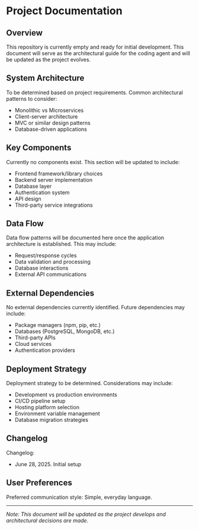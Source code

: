 # Project Documentation

## Overview

This repository is currently empty and ready for initial development. This document will serve as the architectural guide for the coding agent and will be updated as the project evolves.

## System Architecture

To be determined based on project requirements. Common architectural patterns to consider:
- Monolithic vs Microservices
- Client-server architecture
- MVC or similar design patterns
- Database-driven applications

## Key Components

Currently no components exist. This section will be updated to include:
- Frontend framework/library choices
- Backend server implementation
- Database layer
- Authentication system
- API design
- Third-party service integrations

## Data Flow

Data flow patterns will be documented here once the application architecture is established. This may include:
- Request/response cycles
- Data validation and processing
- Database interactions
- External API communications

## External Dependencies

No external dependencies currently identified. Future dependencies may include:
- Package managers (npm, pip, etc.)
- Databases (PostgreSQL, MongoDB, etc.)
- Third-party APIs
- Cloud services
- Authentication providers

## Deployment Strategy

Deployment strategy to be determined. Considerations may include:
- Development vs production environments
- CI/CD pipeline setup
- Hosting platform selection
- Environment variable management
- Database migration strategies

## Changelog

Changelog:
- June 28, 2025. Initial setup

## User Preferences

Preferred communication style: Simple, everyday language.

---

*Note: This document will be updated as the project develops and architectural decisions are made.*